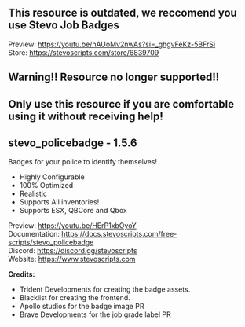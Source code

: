 ## This resource is outdated, we reccomend you use Stevo Job Badges

Preview: https://youtu.be/nAUoMv2nwAs?si=_ghgvFeKz-5BFrSi
<br>
Store: https://stevoscripts.com/store/6839709



## Warning!! Resource no longer supported!!
## Only use this resource if you are comfortable using it without receiving help! 
## stevo_policebadge - 1.5.6
Badges for your police to identify themselves!

- Highly Configurable
- 100% Optimized
- Realistic
- Supports All inventories!
- Supports ESX, QBCore and  Qbox

Preview: https://youtu.be/HErP1xbOyoY
<br>
Documentation: https://docs.stevoscripts.com/free-scripts/stevo_policebadge
<br>
Discord: https://discord.gg/stevoscripts
<br>
Website: https://www.stevoscripts.com


**Credits:** 

- Trident Developments for creating the badge assets.
- Blacklist for creating the frontend.
- Apollo studios for the badge image PR
- Brave Developments for the job grade label PR
